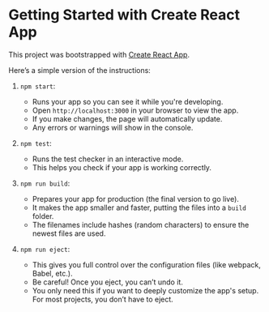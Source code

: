 # Getting Started with Create React App

This project was bootstrapped with [Create React App](https://github.com/facebook/create-react-app).

Here’s a simple version of the instructions:

1. `npm start`: 
   - Runs your app so you can see it while you're developing.
   - Open `http://localhost:3000` in your browser to view the app.
   - If you make changes, the page will automatically update.
   - Any errors or warnings will show in the console.

2. `npm test`: 
   - Runs the test checker in an interactive mode.
   - This helps you check if your app is working correctly.

3. `npm run build`: 
   - Prepares your app for production (the final version to go live).
   - It makes the app smaller and faster, putting the files into a `build` folder.
   - The filenames include hashes (random characters) to ensure the newest files are used.

4. `npm run eject`: 
   - This gives you full control over the configuration files (like webpack, Babel, etc.).
   - Be careful! Once you eject, you can’t undo it.
   - You only need this if you want to deeply customize the app's setup. For most projects, you don’t have to eject.



